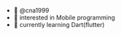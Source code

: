 - 👋 @cna1999
- 👀 interested in Mobile programming
- 🌱 currently learning Dart(flutter)

<!---
cna1999/cna1999 is a ✨ special ✨ repository because its `README.md` (this file) appears on your GitHub profile.
You can click the Preview link to take a look at your changes.
--->
